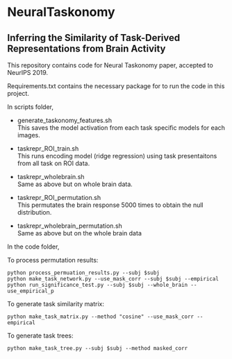 # NeuralTaskonomy
## Inferring the Similarity of Task-Derived Representations from Brain Activity
This repository contains code for Neural Taskonomy paper, accepted to NeurIPS 2019.

Requirements.txt contains the necessary package for to run the code in this project.

In scripts folder,
- generate_taskonomy_features.sh \
This saves the model activation from each task specific models for each images.

- taskrepr_ROI_train.sh \
This runs encoding model (ridge regression) using task presentaitons from all task on ROI data.

- taskrepr_wholebrain.sh \
Same as above but on whole brain data. 

- taskrepr_ROI_permutation.sh \
This permutates the brain response 5000 times to obtain the null distribution.

- taskrepr_wholebrain_permutation.sh \
Same as above but on the whole brain data

In the code folder,

To process permutation results:
```
python process_permuation_results.py --subj $subj
python make_task_network.py --use_mask_corr --subj $subj --empirical
python run_significance_test.py --subj $subj --whole_brain --use_empirical_p
```


To generate task similarity matrix:
```
python make_task_matrix.py --method "cosine" --use_mask_corr --empirical
```

To generate task trees:
```
python make_task_tree.py --subj $subj --method masked_corr
```
